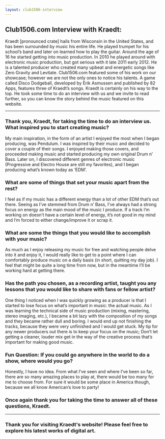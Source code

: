 ```yaml
---
layout: club1506-interview
---
```


## Club1506.com Interview with Kraedt:

Kraedt [pronounced crate] hails from Wisconsin in the United States, and has been surrounded by music his entire life. He played trumpet for his school’s band and later on learned how to play the guitar. Around the age of 16 he started getting into music production. In 2010 he played around with electronic music production, but got serious with it late 2011 early 2012. He is a talented producer who created many upbeat and energetic songs like Zero Gravity and Levitate. Club1506.com featured some of his work on our showcase; however we are not the only ones to notice his talents. A game called Disco Dodgeball, developed by Erik Asmussen and published by 82 Apps, features three of Kraedt’s songs.  Kraedt is certainly on his way to the top. He took some time to do an interview with us and we invite to read further, so you can know the story behind the music featured on this website.

---

### Thank you, Kraedt, for taking the time to do an interview us. What inspired you to start creating music?

My main inspiration, in the form of an artist I enjoyed the most when I began producing, was Pendulum. I was inspired by their music and decided to cover a couple of their songs. I enjoyed making those covers, and proceeded making music and started producing my own original Drum n’ Bass. Later on, I discovered different genres of electronic music (Progressive and Electro House are still my favorites), and I began producing what’s known today as ‘EDM’.

### What are some of things that set your music apart from the rest?

I feel as if my music has a different energy than a lot of other EDM that’s out there. Seeing as I’ve stemmed from Drum n’ Bass, I’ve always had a strong focus on energy as the main mood of the music I produce. If a track I’m working on doesn’t have a certain level of energy, it’s not good in my mind and I’m forced to either change/improve it or scrap it.

### What are some the things that you would like to accomplish with your music?

As much as I enjoy releasing my music for free and watching people delve into it and enjoy it, I would really like to get to a point where I can comfortably produce music on a daily basis (in short, quitting my day job). I feel that might be quite a long time from now, but in the meantime I’ll be working hard at getting there.

### Has the path you chosen, as a recording artist, taught you any lessons that you would like to share with fans or fellow artist?

One thing I noticed when I was quickly growing as a producer is that I started to lose focus on what’s important in music: the actual music. As I was learning the technical side of music production (mixing, mastering, stereo imaging, etc.), I became a bit lazy with the composition of my songs and they became rather dull and boring. I would end up not finishing the tracks, because they were very unfinished and I would get stuck. My tip for any newer producers out there is to keep your focus on the music; Don’t let getting a cleaner, louder mix get in the way of the creative process that’s important for making good music.

### Fun Question: If you could go anywhere in the world to do a show, where would you go?

Honestly, I have no idea. From what I’ve seen and where I’ve been so far, there are so many amazing places to play at, there would be too many for me to choose from. For sure it would be some place in America though, because we all know American’s love to party!

### Once again thank you for taking the time to answer all of these questions, Kraedt.

---

### Thank you for visiting Kraedt's website! Please feel free to explore his latest works of digital art.
